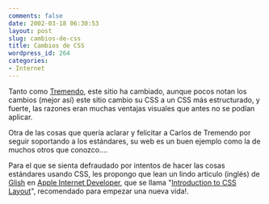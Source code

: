 ```yaml
---
comments: false
date: 2002-03-18 06:30:53
layout: post
slug: cambios-de-css
title: Cambios de CSS
wordpress_id: 264
categories:
- Internet
---
```


Tanto como [Tremendo](http://tremendo.com/bitacora/), este sitio ha cambiado, aunque pocos notan los cambios (mejor así) este sitio cambio su CSS a un CSS más estructurado, y fuerte, las razones eran muchas ventajas visuales que antes no se podían aplicar.  

  

Otra de las cosas que quería aclarar y felicitar a Carlos de Tremendo por seguir soportando a los estándares, su web es un buen ejemplo como la de muchos otros que conozco….  

  

Para el que se sienta defraudado por intentos de hacer las cosas estándares usando CSS, les propongo que lean un lindo articulo (inglés) de [Glish](http://www.glish.com) en [Apple Internet Developer](http://developer.apple.com/internet/), que se llama &#34;[Introduction to CSS Layout](http://developer.apple.com/internet/css/introcsslayout.html)&#34;, recomendado para empezar una nueva vida!.




 
